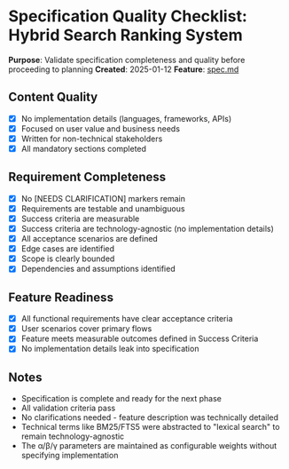 # Specification Quality Checklist: Hybrid Search Ranking System

**Purpose**: Validate specification completeness and quality before proceeding to planning
**Created**: 2025-01-12
**Feature**: [spec.md](../spec.md)

## Content Quality

- [x] No implementation details (languages, frameworks, APIs)
- [x] Focused on user value and business needs
- [x] Written for non-technical stakeholders
- [x] All mandatory sections completed

## Requirement Completeness

- [x] No [NEEDS CLARIFICATION] markers remain
- [x] Requirements are testable and unambiguous
- [x] Success criteria are measurable
- [x] Success criteria are technology-agnostic (no implementation details)
- [x] All acceptance scenarios are defined
- [x] Edge cases are identified
- [x] Scope is clearly bounded
- [x] Dependencies and assumptions identified

## Feature Readiness

- [x] All functional requirements have clear acceptance criteria
- [x] User scenarios cover primary flows
- [x] Feature meets measurable outcomes defined in Success Criteria
- [x] No implementation details leak into specification

## Notes

- Specification is complete and ready for the next phase
- All validation criteria pass
- No clarifications needed - feature description was technically detailed
- Technical terms like BM25/FTS5 were abstracted to "lexical search" to remain technology-agnostic
- The α/β/γ parameters are maintained as configurable weights without specifying implementation